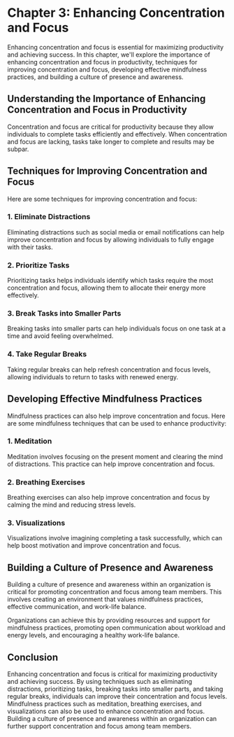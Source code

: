 Chapter 3: Enhancing Concentration and Focus
============================================

Enhancing concentration and focus is essential for maximizing productivity and achieving success. In this chapter, we'll explore the importance of enhancing concentration and focus in productivity, techniques for improving concentration and focus, developing effective mindfulness practices, and building a culture of presence and awareness.

Understanding the Importance of Enhancing Concentration and Focus in Productivity
---------------------------------------------------------------------------------

Concentration and focus are critical for productivity because they allow individuals to complete tasks efficiently and effectively. When concentration and focus are lacking, tasks take longer to complete and results may be subpar.

Techniques for Improving Concentration and Focus
------------------------------------------------

Here are some techniques for improving concentration and focus:

### 1. Eliminate Distractions

Eliminating distractions such as social media or email notifications can help improve concentration and focus by allowing individuals to fully engage with their tasks.

### 2. Prioritize Tasks

Prioritizing tasks helps individuals identify which tasks require the most concentration and focus, allowing them to allocate their energy more effectively.

### 3. Break Tasks into Smaller Parts

Breaking tasks into smaller parts can help individuals focus on one task at a time and avoid feeling overwhelmed.

### 4. Take Regular Breaks

Taking regular breaks can help refresh concentration and focus levels, allowing individuals to return to tasks with renewed energy.

Developing Effective Mindfulness Practices
------------------------------------------

Mindfulness practices can also help improve concentration and focus. Here are some mindfulness techniques that can be used to enhance productivity:

### 1. Meditation

Meditation involves focusing on the present moment and clearing the mind of distractions. This practice can help improve concentration and focus.

### 2. Breathing Exercises

Breathing exercises can also help improve concentration and focus by calming the mind and reducing stress levels.

### 3. Visualizations

Visualizations involve imagining completing a task successfully, which can help boost motivation and improve concentration and focus.

Building a Culture of Presence and Awareness
--------------------------------------------

Building a culture of presence and awareness within an organization is critical for promoting concentration and focus among team members. This involves creating an environment that values mindfulness practices, effective communication, and work-life balance.

Organizations can achieve this by providing resources and support for mindfulness practices, promoting open communication about workload and energy levels, and encouraging a healthy work-life balance.

Conclusion
----------

Enhancing concentration and focus is critical for maximizing productivity and achieving success. By using techniques such as eliminating distractions, prioritizing tasks, breaking tasks into smaller parts, and taking regular breaks, individuals can improve their concentration and focus levels. Mindfulness practices such as meditation, breathing exercises, and visualizations can also be used to enhance concentration and focus. Building a culture of presence and awareness within an organization can further support concentration and focus among team members.
